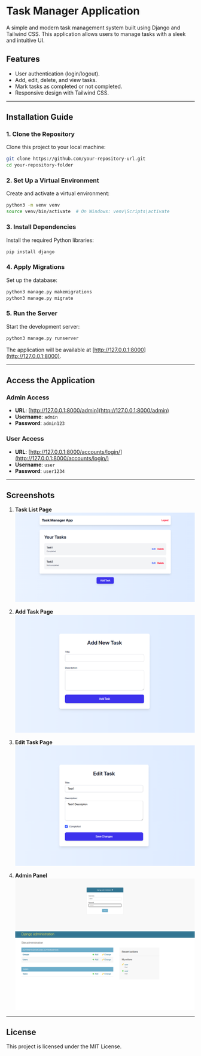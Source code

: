 
# Task Manager Application

A simple and modern task management system built using Django and Tailwind CSS. This application allows users to manage tasks with a sleek and intuitive UI.

## **Features**
- User authentication (login/logout).
- Add, edit, delete, and view tasks.
- Mark tasks as completed or not completed.
- Responsive design with Tailwind CSS.

---

## **Installation Guide**

### **1. Clone the Repository**
Clone this project to your local machine:
```bash
git clone https://github.com/your-repository-url.git
cd your-repository-folder
```

### **2. Set Up a Virtual Environment**
Create and activate a virtual environment:
```bash
python3 -m venv venv
source venv/bin/activate  # On Windows: venv\Scripts\activate
```

### **3. Install Dependencies**
Install the required Python libraries:
```bash
pip install django
```

### **4. Apply Migrations**
Set up the database:
```bash
python3 manage.py makemigrations
python3 manage.py migrate
```

### **5. Run the Server**
Start the development server:
```bash
python3 manage.py runserver
```

The application will be available at [http://127.0.0.1:8000](http://127.0.0.1:8000).

---

## **Access the Application**

### **Admin Access**
- **URL**: [http://127.0.0.1:8000/admin](http://127.0.0.1:8000/admin)
- **Username**: `admin`
- **Password**: `admin123`

### **User Access**
- **URL**: [http://127.0.0.1:8000/accounts/login/](http://127.0.0.1:8000/accounts/login/)
- **Username**: `user`
- **Password**: `user1234`

---

## **Screenshots**
1. **Task List Page**  
![Task List](screenshots/task_list.png)

2. **Add Task Page**  
![Add Task](screenshots/add_task.png)

3. **Edit Task Page**  
![Edit Task](screenshots/edit_task.png)

4. **Admin Panel**  
![Admin Panel](screenshots/admin_login.png)
![Admin Panel](screenshots/admin_panel.png)

---

## **License**
This project is licensed under the MIT License.
